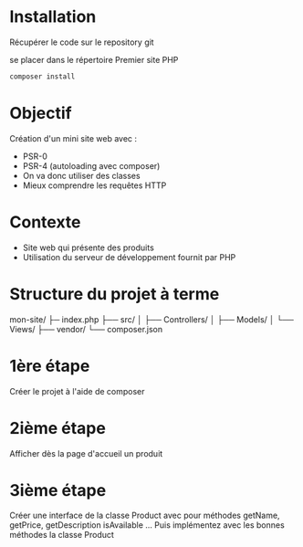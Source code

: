 # Installation 
Récupérer le code sur le repository git

se placer dans le répertoire Premier site PHP
```bash
composer install
```
# Objectif
Création d'un mini site web avec :
- PSR-0
- PSR-4 (autoloading avec composer)
- On va donc utiliser des classes 
- Mieux comprendre les requêtes HTTP


# Contexte
- Site web qui présente des produits
- Utilisation du serveur de développement fournit par PHP

# Structure du projet à terme
mon-site/
├─ index.php
├── src/
│   ├── Controllers/
│   ├── Models/
│   └── Views/
├── vendor/
└── composer.json

# 1ère étape
Créer le projet à l'aide de composer

# 2ième étape
Afficher dès la page d'accueil un produit

# 3ième étape 
Créer une interface de la classe Product avec pour méthodes 
getName,
getPrice,
getDescription
isAvailable
...
Puis implémentez avec les bonnes méthodes la classe Product

